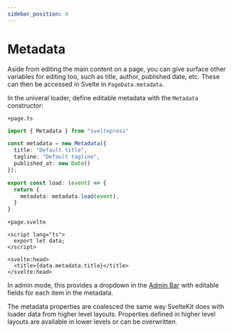 ```yaml
---
sidebar_position: 4
---
```


# Metadata

Aside from editing the main content on a page, you can give surface other variables for editing too,
such as title, author, published date, etc. These can then be accessed in Svelte in `PageData.metadata`.

In the univeral loader, define editable metadata with the `Metadata` constructor:

`+page.ts`

```ts
import { Metadata } from "sveltepress"

const metadata = new Metadata({
  title: "Default title",
  tagline: "Default tagline",
  published_at: new Date()
});

export const load: (event) => {
  return {
    metadata: metadata.load(event),
  }
}
```

`+page.svelte`

```svelte
<script lang="ts">
  export let data;
</script>

<svelte:head>
  <title>{data.metadata.title}</title>
</svelte:head>
```

In admin mode, this provides a dropdown in the [Admin Bar](/admin-dashboard#admin-bar) with editable fields for each item in the metadata.

The metadata properties are coalesced the same way SvelteKit does with loader data from higher level
layouts. Properties defined in higher level layouts are available in lower levels or can be overwritten.
